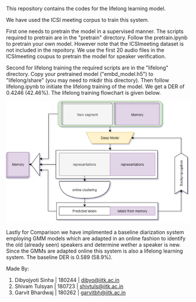 This repository contains the codes for the lifelong learning model. 

We have used the ICSI meeting corpus to train this system.

First one needs to pretrain the model in a supervised manner. The scripts required to pretrain are in the "pretrain" directory. Follow the pretrain.ipynb to pretrain your own model. However note that the ICSImeeting dataset is not included in the repoitory. We use the first 20 audio files in the ICSImeeting coupus to pretrain the model for speaker verification.

Second for lifelong training the required scripts are in the "lifelong" directory. Copy your pretrained model ("embd_model.h5") to "lifelong/share" (you may need to mkdir this directory). Then follow lifelong.ipynb to initiate the lifelong training of the model. We get a DER of 0.4246 (42.46%). The lifelong training flowchart is given below.

![alt text](lifelong/model.png)

Lastly for Comparison we have implimented a baseline diarization system employing GMM models which are adapted in an online fashion to identify the old (already seen) speakers and determine wether a speaker is new. Since the GMMs are adapted online this system is also a lifelong learning system. The baseline DER is 0.589 (58.9%).


Made By:
1. Dibyojyoti Sinha | 180244 |  dibyo@iitk.ac.in
2. Shivam Tulsyan   | 180723 |  shivtuls@iitk.ac.in
3. Garvit Bhardwaj  | 180262 |  garvitbh@iitk.ac.in
